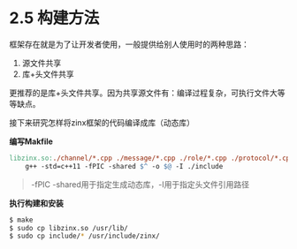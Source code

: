# 2.5 构建方法

框架存在就是为了让开发者使用，一般提供给别人使用时的两种思路：

1. 源文件共享
2. 库+头文件共享

更推荐的是库+头文件共享。因为共享源文件有：编译过程复杂，可执行文件大等等缺点。

接下来研究怎样将zinx框架的代码编译成库（动态库）

**编写Makfile**

```makefile
libzinx.so:./channel/*.cpp ./message/*.cpp ./role/*.cpp ./protocol/*.cpp ./*.cpp
    g++ -std=c++11 -fPIC -shared $^ -o $@ -I ./include
```

> -fPIC -shared用于指定生成动态库，-I用于指定头文件引用路径

**执行构建和安装**

```bash
$ make
$ sudo cp libzinx.so /usr/lib/
$ sudo cp include/* /usr/include/zinx/
```